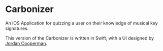 Carbonizer
==========


An iOS Application for quizzing a user on their knowledge of musical key signatures.

This version of the Carbonizer is written in Swift, with a UI designed by [Jordan Cooperman](http://jordancooperman.com).